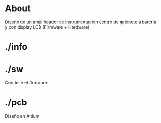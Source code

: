 # About
Diseño de un amplificador de instrumentacion dentro de gabinete a batería y con display LCD (Firmware + Hardware)
# ./info
# ./sw
Contiene el firmware.
# ./pcb
Diseño en Altium.
